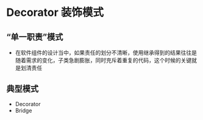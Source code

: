 # Decorator 装饰模式

## “单一职责”模式

* 在软件组件的设计当中，如果责任的划分不清晰，使用继承得到的结果往往是随着需求的变化，子类急剧膨胀，同时充斥着重复的代码，这个时候的关键就是划清责任

## 典型模式

* Decorator
* Bridge

